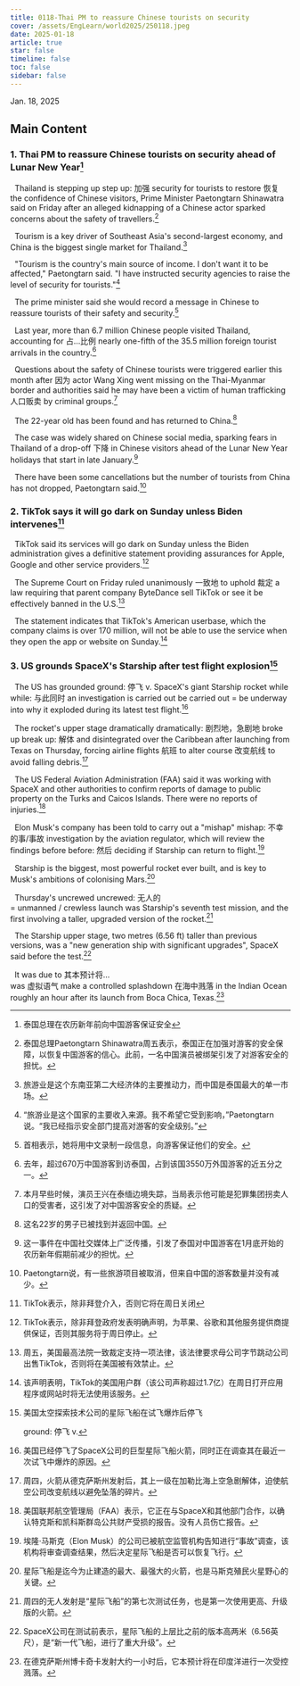 ```yaml
---
title: 0118-Thai PM to reassure Chinese tourists on security
cover: /assets/EngLearn/world2025/250118.jpeg
date: 2025-01-18
article: true
star: false
timeline: false
toc: false
sidebar: false
---
```

Jan. 18, 2025
<!-- more -->

## Main Content

### 1. Thai PM to reassure Chinese tourists on security ahead of Lunar New Year[^t1]

&nbsp; Thailand is 
<span class="hover-note">
stepping up
<span class="hover-content">
step up: 加强
</span></span>
 security for tourists to 
<span class="hover-note">
restore
<span class="hover-content">
恢复
</span></span>
 the confidence of Chinese visitors, Prime Minister Paetongtarn Shinawatra said on Friday after an alleged kidnapping of a Chinese actor sparked concerns about the safety of travellers.[^s1]

&nbsp; Tourism is a key driver of Southeast Asia's second-largest economy, and China is the biggest single market for Thailand.[^s2]

&nbsp; "Tourism is the country's main source of income. I don't want it to be affected," Paetongtarn said. "I have instructed security agencies to raise the level of security for tourists."[^s3]


&nbsp; The prime minister said she would record a message in Chinese to reassure tourists of their safety and security.[^s4]


&nbsp; Last year, more than 6.7 million Chinese people visited Thailand, 
<span class="hover-note">
accounting for
<span class="hover-content">
占...比例
</span></span>
 nearly one-fifth of the 35.5 million foreign tourist arrivals in the country.[^s5]


&nbsp; Questions about the safety of Chinese tourists were triggered earlier this month 
<span class="hover-note">
after
<span class="hover-content">
因为
</span></span>
 actor Wang Xing went missing on the Thai-Myanmar border and authorities said he may have been a victim of 
<span class="hover-note">
human trafficking
<span class="hover-content">
人口贩卖
</span></span>
 by criminal groups.[^s6]


&nbsp; The 22-year old has been found and has returned to China.[^s7]

&nbsp; The case was widely shared on Chinese social media, sparking fears in Thailand of a 
<span class="hover-note">
drop-off
<span class="hover-content">
下降
</span></span>
 in Chinese visitors ahead of the Lunar New Year holidays that start in late January.[^s8]

&nbsp; There have been some cancellations but the number of tourists from China has not dropped, Paetongtarn said.[^s9]



### 2. TikTok says it will go dark on Sunday unless Biden intervenes[^t2]

&nbsp; TikTok said its services will go dark on Sunday unless the Biden administration gives a definitive statement providing assurances for Apple, Google and other service providers.[^s10]


&nbsp; The Supreme Court on Friday ruled 
<span class="hover-note">
unanimously
<span class="hover-content">
一致地
</span></span>
 to 
<span class="hover-note">
uphold
<span class="hover-content">
裁定
</span></span>
 a law requiring that parent company ByteDance sell TikTok or see it be effectively banned in the U.S.[^s11]


&nbsp; The statement indicates that TikTok's American userbase, which the company claims is over 170 million, will not be able to use the service when they open the app or website on Sunday.[^s12]



### 3. US grounds SpaceX's Starship after test flight explosion[^t3]

&nbsp; The US has 
<span class="hover-note">
grounded
<span class="hover-content">
ground: 停飞 v.
</span></span>
 SpaceX's giant Starship rocket 
<span class="hover-note">
while
<span class="hover-content">
while: 与此同时
</span></span>
 an investigation is 
<span class="hover-note">
carried out
<span class="hover-content">
be carried out = be underway
</span></span>
 into why it exploded during its latest test flight.[^s13]


&nbsp; The rocket's upper stage 
<span class="hover-note">
dramatically
<span class="hover-content">
dramatically: 剧烈地，急剧地
</span></span>
<span class="space"></span>
<span class="hover-note">
 broke up
 <span class="hover-content">
 break up: 解体
</span></span>
  and disintegrated over the Caribbean after launching from Texas on Thursday, forcing airline 
<span class="hover-note">
flights
<span class="hover-content">
航班
</span></span>
 to 
<span class="hover-note">
alter course
<span class="hover-content">
改变航线
</span></span>
 to avoid falling debris.[^s14]


&nbsp; The US Federal Aviation Administration (FAA) said it was working with SpaceX and other authorities to confirm reports of damage to public property on the Turks and Caicos Islands. There were no reports of injuries.[^s15]


&nbsp; Elon Musk's company has been told to carry out a 
<span class="hover-note">
"mishap"
<span class="hover-content">
mishap: 不幸的事/事故
</span></span>
 investigation by the aviation regulator, which will review the findings 
<span class="hover-note">
before
<span class="hover-content">
before: 然后
</span></span>
 deciding if Starship can return to flight.[^s16]


&nbsp; Starship is the biggest, most powerful rocket ever built, and is key to Musk's ambitions of colonising Mars.[^s17]


&nbsp; Thursday's 
<span class="hover-note">
uncrewed
<span class="hover-content">
uncrewed: 无人的 <br>
= unmanned / crewless
</span></span>
 launch was Starship's seventh test mission, and the first involving a taller, upgraded version of the rocket.[^s18]


&nbsp; The Starship upper stage, two metres (6.56 ft) taller than previous versions, was a "new generation ship with significant upgrades", SpaceX said before the test.[^s19]

&nbsp; It 
<span class="hover-note">
was due to
<span class="hover-content">
其本预计将...<br>
was 虚拟语气
</span></span>
 make a controlled 
<span class="hover-note">
splashdown
<span class="hover-content">
在海中溅落
</span></span>
 in the Indian Ocean roughly an hour after its launch from Boca Chica, Texas.[^s20]

[^t1]: 泰国总理在农历新年前向中国游客保证安全

[^s1]: 泰国总理Paetongtarn Shinawatra周五表示，泰国正在加强对游客的安全保障，以恢复中国游客的信心。此前，一名中国演员被绑架引发了对游客安全的担忧。

[^s2]: 旅游业是这个东南亚第二大经济体的主要推动力，而中国是泰国最大的单一市场。

[^s3]: “旅游业是这个国家的主要收入来源。我不希望它受到影响，”Paetongtarn说。“我已经指示安全部门提高对游客的安全级别。”

[^s4]: 首相表示，她将用中文录制一段信息，向游客保证他们的安全。

[^s5]: 去年，超过670万中国游客到访泰国，占到该国3550万外国游客的近五分之一。

[^s6]: 本月早些时候，演员王兴在泰缅边境失踪，当局表示他可能是犯罪集团拐卖人口的受害者，这引发了对中国游客安全的质疑。

[^s7]: 这名22岁的男子已被找到并返回中国。

[^s8]: 这一事件在中国社交媒体上广泛传播，引发了泰国对中国游客在1月底开始的农历新年假期前减少的担忧。

[^s9]: Paetongtarn说，有一些旅游项目被取消，但来自中国的游客数量并没有减少。

[^t2]: TikTok表示，除非拜登介入，否则它将在周日关闭

[^s10]: TikTok表示，除非拜登政府发表明确声明，为苹果、谷歌和其他服务提供商提供保证，否则其服务将于周日停止。

[^s11]: 周五，美国最高法院一致裁定支持一项法律，该法律要求母公司字节跳动公司出售TikTok，否则将在美国被有效禁止。

[^s12]: 该声明表明，TikTok的美国用户群（该公司声称超过1.7亿）在周日打开应用程序或网站时将无法使用该服务。

[^t3]: 美国太空探索技术公司的星际飞船在试飞爆炸后停飞

    ground: 停飞 v.

[^s13]: 美国已经停飞了SpaceX公司的巨型星际飞船火箭，同时正在调查其在最近一次试飞中爆炸的原因。

[^s14]: 周四，火箭从德克萨斯州发射后，其上一级在加勒比海上空急剧解体，迫使航空公司改变航线以避免坠落的碎片。

[^s15]: 美国联邦航空管理局（FAA）表示，它正在与SpaceX和其他部门合作，以确认特克斯和凯科斯群岛公共财产受损的报告。没有人员伤亡报告。

[^s16]: 埃隆·马斯克（Elon Musk）的公司已被航空监管机构告知进行“事故”调查，该机构将审查调查结果，然后决定星际飞船是否可以恢复飞行。

[^s17]: 星际飞船是迄今为止建造的最大、最强大的火箭，也是马斯克殖民火星野心的关键。

[^s18]: 周四的无人发射是“星际飞船”的第七次测试任务，也是第一次使用更高、升级版的火箭。

[^s19]: SpaceX公司在测试前表示，星际飞船的上层比之前的版本高两米（6.56英尺），是“新一代飞船，进行了重大升级”。

[^s20]: 在德克萨斯州博卡奇卡发射大约一小时后，它本预计将在印度洋进行一次受控溅落。